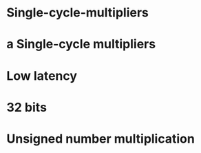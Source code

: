 # Single-cycle-multipliers
# a Single-cycle multipliers
# Low latency
# 32 bits
# Unsigned number multiplication
